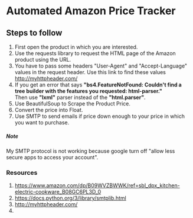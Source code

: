 # Automated Amazon Price Tracker

## Steps to follow
1. First open the product in which you are interested.
2. Use the requests library to request the HTML page of the Amazon product using the URL.
3. You have to pass some headers "User-Agent" and "Accept-Language" values in the request header. Use this link to find these values  
http://myhttpheader.com/
4. If you get an error that says **"bs4.FeatureNotFound: Couldn't find a tree builder with the features you requested: html-parser."**  
Then use **"lxml"** parser instead of the **"html.parser"**.
5. Use BeautifulSoup to Scrape the Product Price.
6. Convert the price into Float.
7. Use SMTP to send emails if price down enough to your price in which you want to purchase.




##### Note
My SMTP protocol is not working because google turn off  "allow less secure apps to access your account".

### Resources
1. https://www.amazon.com/dp/B09WVZBWWK/ref=sbl_dpx_kitchen-electric-cookware_B08GC6PL3D_0
2. https://docs.python.org/3/library/smtplib.html
3. http://myhttpheader.com/
4. 

